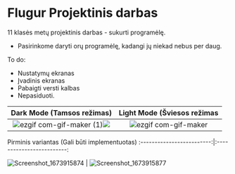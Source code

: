 # Flugur Projektinis darbas

11 klasės metų projektinis darbas - sukurti programėlę.

- Pasirinkome daryti orų programėlę, kadangi jų niekad nebus per daug.

To do:
- Nustatymų ekranas
- Įvadinis ekranas
- Pabaigti versti kalbas
- Nepasiduoti.


Dark Mode (Tamsos režimas)  |  Light Mode (Šviesos režimas
:-------------------------:|:-------------------------:
![ezgif com-gif-maker (1)](https://user-images.githubusercontent.com/96780163/212784112-a680fd69-9a1c-4444-936b-5c8d542e38fe.gif)![](https://...Dark.png)  |  ![ezgif com-gif-maker](https://user-images.githubusercontent.com/96780163/212784120-962f4784-6b0a-4b0c-a6ad-3d3d897fd552.gif)

      
Pirminis variantas (Gali būti implementuotas)
:-------------------------:|:-------------------------:

![Screenshot_1673915874](https://user-images.githubusercontent.com/96780163/212785329-43493b1c-4008-4d1f-8dc9-b7645a128467.png) |
![Screenshot_1673915877](https://user-images.githubusercontent.com/96780163/212785318-de309f56-a395-4a26-bb21-67e7a154e1d9.png)
